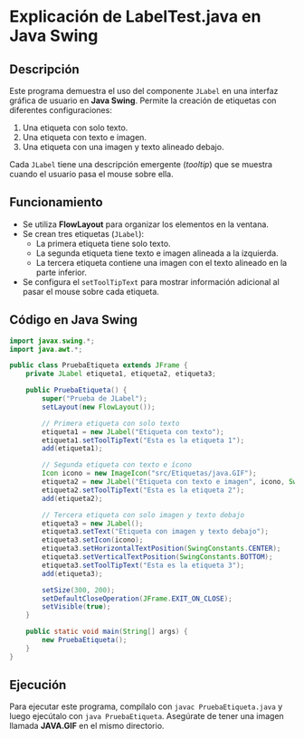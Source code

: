 # Explicación de LabelTest.java en Java Swing

## Descripción
Este programa demuestra el uso del componente `JLabel` en una interfaz gráfica de usuario en **Java Swing**. Permite la creación de etiquetas con diferentes configuraciones:

1. Una etiqueta con solo texto.
2. Una etiqueta con texto e imagen.
3. Una etiqueta con una imagen y texto alineado debajo.

Cada `JLabel` tiene una descripción emergente (*tooltip*) que se muestra cuando el usuario pasa el mouse sobre ella.

## Funcionamiento
- Se utiliza **FlowLayout** para organizar los elementos en la ventana.
- Se crean tres etiquetas (`JLabel`):
  - La primera etiqueta tiene solo texto.
  - La segunda etiqueta tiene texto e imagen alineada a la izquierda.
  - La tercera etiqueta contiene una imagen con el texto alineado en la parte inferior.
- Se configura el `setToolTipText` para mostrar información adicional al pasar el mouse sobre cada etiqueta.

## Código en Java Swing 
```java
import javax.swing.*;
import java.awt.*;

public class PruebaEtiqueta extends JFrame {
    private JLabel etiqueta1, etiqueta2, etiqueta3;

    public PruebaEtiqueta() {
        super("Prueba de JLabel");
        setLayout(new FlowLayout());

        // Primera etiqueta con solo texto
        etiqueta1 = new JLabel("Etiqueta con texto");
        etiqueta1.setToolTipText("Esta es la etiqueta 1");
        add(etiqueta1);

        // Segunda etiqueta con texto e ícono
        Icon icono = new ImageIcon("src/Etiquetas/java.GIF");
        etiqueta2 = new JLabel("Etiqueta con texto e imagen", icono, SwingConstants.LEFT);
        etiqueta2.setToolTipText("Esta es la etiqueta 2");
        add(etiqueta2);

        // Tercera etiqueta con solo imagen y texto debajo
        etiqueta3 = new JLabel();
        etiqueta3.setText("Etiqueta con imagen y texto debajo");
        etiqueta3.setIcon(icono);
        etiqueta3.setHorizontalTextPosition(SwingConstants.CENTER);
        etiqueta3.setVerticalTextPosition(SwingConstants.BOTTOM);
        etiqueta3.setToolTipText("Esta es la etiqueta 3");
        add(etiqueta3);

        setSize(300, 200);
        setDefaultCloseOperation(JFrame.EXIT_ON_CLOSE);
        setVisible(true);
    }

    public static void main(String[] args) {
        new PruebaEtiqueta();
    }
}

```

## Ejecución
Para ejecutar este programa, compílalo con `javac PruebaEtiqueta.java` y luego ejecútalo con `java PruebaEtiqueta`. Asegúrate de tener una imagen llamada **JAVA.GIF** en el mismo directorio.

